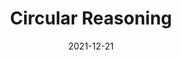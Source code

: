 ---
weight: 1
images:
- https://live.staticflickr.com/65535/53334363277_8baa3ea08d_b_d.jpg
multipleColumn: true
title: Circular Reasoning
date: 2021-12-21
tags:
- archive # all posts
- work
- generative
---